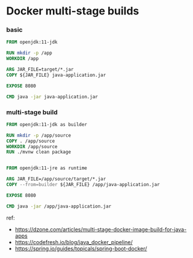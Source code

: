 # Docker multi-stage builds

### basic

``` dockerfile
FROM openjdk:11-jdk

RUN mkdir -p /app
WORKDIR /app

ARG JAR_FILE=target/*.jar
COPY ${JAR_FILE} java-application.jar

EXPOSE 8080

CMD java -jar java-application.jar
```

### multi-stage build

``` dockerfile
FROM openjdk:11-jdk as builder

RUN mkdir -p /app/source
COPY . /app/source
WORKDIR /app/source
RUN ./mvnw clean package


FROM openjdk:11-jre as runtime

ARG JAR_FILE=/app/source/target/*.jar
COPY --from=builder ${JAR_FILE} /app/java-application.jar

EXPOSE 8080

CMD java -jar /app/java-application.jar
```

ref:

- <https://dzone.com/articles/multi-stage-docker-image-build-for-java-apps>
- <https://codefresh.io/blog/java_docker_pipeline/>
- <https://spring.io/guides/topicals/spring-boot-docker/>